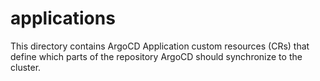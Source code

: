 # applications

This directory contains ArgoCD Application custom resources (CRs) that define which parts of the repository ArgoCD should synchronize to the cluster. 